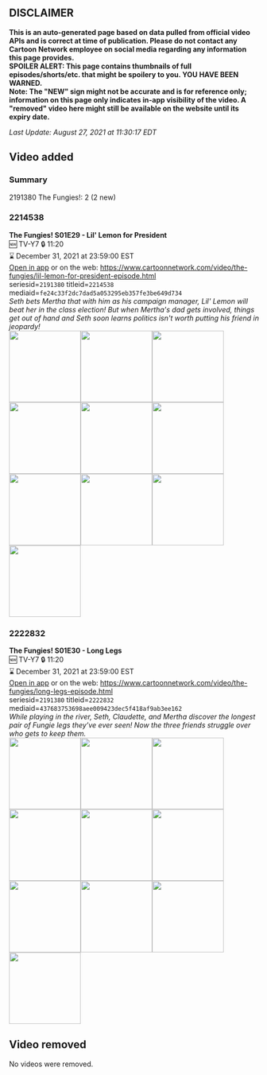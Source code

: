 ## DISCLAIMER
**This is an auto-generated page based on data pulled from official video APIs and is correct at time of publication. Please do not contact any Cartoon Network employee on social media regarding any information this page provides.**  
**SPOILER ALERT: This page contains thumbnails of full episodes/shorts/etc. that might be spoilery to you. YOU HAVE BEEN WARNED.**  
**Note: The "NEW" sign might not be accurate and is for reference only; information on this page only indicates in-app visibility of the video. A "removed" video here might still be available on the website until its expiry date.**  

_Last Update: August 27, 2021 at 11:30:17 EDT_
## Video added
### Summary
2191380 The Fungies!: 2 (2 new)  
### 2214538
**The Fungies! S01E29 - Lil' Lemon for President**  
🆕 TV-Y7 🔒 11:20  
⌛ December 31, 2021 at 23:59:00 EST  
[Open in app](https://cnvideo.sercomkc.org/redirector.html?type=cnapp&seriesid=2191380&titleid=2214538&mediaid=fe24c33f2dc7dad5a053295eb357fe3be649d734) or on the web: https://www.cartoonnetwork.com/video/the-fungies/lil-lemon-for-president-episode.html  
seriesid=`2191380` titleid=`2214538` mediaid=`fe24c33f2dc7dad5a053295eb357fe3be649d734`  
_Seth bets Mertha that with him as his campaign manager, Lil' Lemon will beat her in the class election! But when Mertha's dad gets involved, things get out of hand and Seth soon learns politics isn't worth putting his friend in jeopardy!_  
<a href="https://s3.amazonaws.com/cartoonorchestrator/2214538_001_1280x720.jpg"><img src="https://s3.amazonaws.com/cartoonorchestrator/2214538_001_640x360.jpg" height="144px" /></a><a href="https://s3.amazonaws.com/cartoonorchestrator/2214538_002_1280x720.jpg"><img src="https://s3.amazonaws.com/cartoonorchestrator/2214538_002_640x360.jpg" height="144px" /></a><a href="https://s3.amazonaws.com/cartoonorchestrator/2214538_003_1280x720.jpg"><img src="https://s3.amazonaws.com/cartoonorchestrator/2214538_003_640x360.jpg" height="144px" /></a><a href="https://s3.amazonaws.com/cartoonorchestrator/2214538_004_1280x720.jpg"><img src="https://s3.amazonaws.com/cartoonorchestrator/2214538_004_640x360.jpg" height="144px" /></a><a href="https://s3.amazonaws.com/cartoonorchestrator/2214538_005_1280x720.jpg"><img src="https://s3.amazonaws.com/cartoonorchestrator/2214538_005_640x360.jpg" height="144px" /></a><a href="https://s3.amazonaws.com/cartoonorchestrator/2214538_006_1280x720.jpg"><img src="https://s3.amazonaws.com/cartoonorchestrator/2214538_006_640x360.jpg" height="144px" /></a><a href="https://s3.amazonaws.com/cartoonorchestrator/2214538_007_1280x720.jpg"><img src="https://s3.amazonaws.com/cartoonorchestrator/2214538_007_640x360.jpg" height="144px" /></a><a href="https://s3.amazonaws.com/cartoonorchestrator/2214538_008_1280x720.jpg"><img src="https://s3.amazonaws.com/cartoonorchestrator/2214538_008_640x360.jpg" height="144px" /></a><a href="https://s3.amazonaws.com/cartoonorchestrator/2214538_009_1280x720.jpg"><img src="https://s3.amazonaws.com/cartoonorchestrator/2214538_009_640x360.jpg" height="144px" /></a><a href="https://s3.amazonaws.com/cartoonorchestrator/2214538_010_1280x720.jpg"><img src="https://s3.amazonaws.com/cartoonorchestrator/2214538_010_640x360.jpg" height="144px" /></a>
### 2222832
**The Fungies! S01E30 - Long Legs**  
🆕 TV-Y7 🔒 11:20  
⌛ December 31, 2021 at 23:59:00 EST  
[Open in app](https://cnvideo.sercomkc.org/redirector.html?type=cnapp&seriesid=2191380&titleid=2222832&mediaid=437683753698aee009423dec5f418af9ab3ee162) or on the web: https://www.cartoonnetwork.com/video/the-fungies/long-legs-episode.html  
seriesid=`2191380` titleid=`2222832` mediaid=`437683753698aee009423dec5f418af9ab3ee162`  
_While playing in the river, Seth, Claudette, and Mertha discover the longest pair of Fungie legs they've ever seen! Now the three friends struggle over who gets to keep them._  
<a href="https://s3.amazonaws.com/cartoonorchestrator/2222832_001_1280x720.jpg"><img src="https://s3.amazonaws.com/cartoonorchestrator/2222832_001_640x360.jpg" height="144px" /></a><a href="https://s3.amazonaws.com/cartoonorchestrator/2222832_002_1280x720.jpg"><img src="https://s3.amazonaws.com/cartoonorchestrator/2222832_002_640x360.jpg" height="144px" /></a><a href="https://s3.amazonaws.com/cartoonorchestrator/2222832_003_1280x720.jpg"><img src="https://s3.amazonaws.com/cartoonorchestrator/2222832_003_640x360.jpg" height="144px" /></a><a href="https://s3.amazonaws.com/cartoonorchestrator/2222832_004_1280x720.jpg"><img src="https://s3.amazonaws.com/cartoonorchestrator/2222832_004_640x360.jpg" height="144px" /></a><a href="https://s3.amazonaws.com/cartoonorchestrator/2222832_005_1280x720.jpg"><img src="https://s3.amazonaws.com/cartoonorchestrator/2222832_005_640x360.jpg" height="144px" /></a><a href="https://s3.amazonaws.com/cartoonorchestrator/2222832_006_1280x720.jpg"><img src="https://s3.amazonaws.com/cartoonorchestrator/2222832_006_640x360.jpg" height="144px" /></a><a href="https://s3.amazonaws.com/cartoonorchestrator/2222832_007_1280x720.jpg"><img src="https://s3.amazonaws.com/cartoonorchestrator/2222832_007_640x360.jpg" height="144px" /></a><a href="https://s3.amazonaws.com/cartoonorchestrator/2222832_008_1280x720.jpg"><img src="https://s3.amazonaws.com/cartoonorchestrator/2222832_008_640x360.jpg" height="144px" /></a><a href="https://s3.amazonaws.com/cartoonorchestrator/2222832_009_1280x720.jpg"><img src="https://s3.amazonaws.com/cartoonorchestrator/2222832_009_640x360.jpg" height="144px" /></a><a href="https://s3.amazonaws.com/cartoonorchestrator/2222832_010_1280x720.jpg"><img src="https://s3.amazonaws.com/cartoonorchestrator/2222832_010_640x360.jpg" height="144px" /></a>
## Video removed
No videos were removed.  
